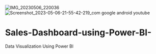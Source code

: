 ![IMG_20230506_220036](https://github.com/Enockodhis/Sales-Dashboard-using-Power-BI-/assets/107674019/03a6dacf-eb3b-4f5c-8a2f-580fd81c428c)
![Screenshot_2023-05-06-21-55-42-219_com google android youtube](https://github.com/Enockodhis/Sales-Dashboard-using-Power-BI-/assets/107674019/5c9859cc-d187-46b8-a430-1afa46f02f37)
# Sales-Dashboard-using-Power-BI-
Data Visualization Using Power BI 
